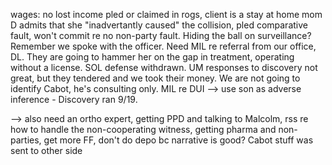 wages: no lost income pled or claimed in rogs, client is a stay at home mom D admits that she "inadvertantly caused" the collision, pled comparative fault, won't commit re no non-party fault. Hiding the ball on surveillance? Remember we spoke with the officer. Need MIL re referral from our office, DL. They are going to hammer her on the gap in treatment, operating without a license. SOL defense withdrawn. UM responses to discovery not great, but they tendered and we took their money. We are not going to identify Cabot, he's consulting only. MIL re DUI --> use son as adverse inference - Discovery ran 9/19.

 --> also need an ortho expert, getting PPD and talking to Malcolm, rss re how to handle the non-cooperating witness, getting pharma and non-parties, get more FF, don't do depo bc narrative is good? Cabot stuff was sent to other side
